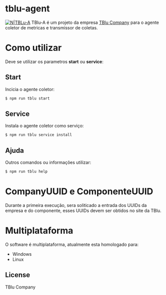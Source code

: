 # tblu-agent
[![N|TBLu-A](https://tblu.com.br/static/smallLogo.png)](https://tblu.com.br)
TBlu-A é um projeto da empresa [TBlu Company](https://tblu.com.br) para o agente coletor de metricas e transmissor de coletas.

# Como utilizar
Deve se utilizar os parametros **start** ou **service**:

## Start
Incicia o agente coletor:
```sh
$ npm run tblu start
```

## Service
Instala o agente coletor como serviço:
```sh
$ npm run tblu service install
```
## Ajuda
Outros comandos ou informações utilizar:
```sh
$ npm run tblu help
```



# CompanyUUID e ComponenteUUID
Durante a primeira execução, sera soliticado a entrada dos UUIDs da empresa e do componente, esses UUIDs devem ser obtidos no site da TBlu.

# Multiplataforma
O software é multiplataforma, atualmente esta homologado para:
- Windows
- Linux

License
----

TBlu Company

